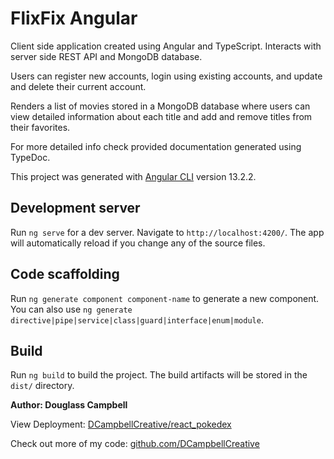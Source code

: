 # FlixFix Angular

<p>Client side application created using Angular and TypeScript. Interacts with server side REST API and MongoDB database.

Users can register new accounts, login using existing accounts, and update and delete their current account.

Renders a list of movies stored in a MongoDB database where users can view detailed information about each title and add and remove titles from their favorites.

For more detailed info check provided documentation generated using TypeDoc.</p>

This project was generated with [Angular CLI](https://github.com/angular/angular-cli) version 13.2.2.

## Development server

Run `ng serve` for a dev server. Navigate to `http://localhost:4200/`. The app will automatically reload if you change any of the source files.

## Code scaffolding

Run `ng generate component component-name` to generate a new component. You can also use `ng generate directive|pipe|service|class|guard|interface|enum|module`.

## Build

Run `ng build` to build the project. The build artifacts will be stored in the `dist/` directory.

**Author: Douglass Campbell**

View Deployment: [DCampbellCreative/react_pokedex](https://dcampbellcreative.github.io/myFlix-Angular-client/welcome)

Check out more of my code: [github.com/DCampbellCreative](https://github.com/DCampbellCreative)
